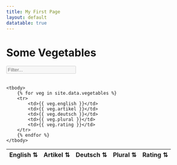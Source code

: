 ```yaml
---
title: My First Page
layout: default
datatable: true
---
```


# Some Vegetables

<input type="text" disabled=true id="filter" placeholder="Filter..." autofocus /><br/><br/>
<table id="filterable" class="overview sortable-table">
    <thead>
        <tr>
            <th>English ⇅</th>
            <th>Artikel ⇅</th>
            <th>Deutsch ⇅</th>
            <th>Plural ⇅</th>
            <th>Rating ⇅</th>
        </tr>
    </thead>

    <tbody>
        {% for veg in site.data.vegetables %}
        <tr>
            <td>{{ veg.english }}</td>
            <td>{{ veg.artikel }}</td>
            <td>{{ veg.deutsch }}</td>
            <td>{{ veg.plural }}</td>
            <td>{{ veg.rating }}</td>
        </tr>
        {% endfor %}
    </tbody>
</table>

